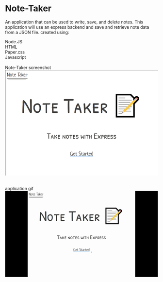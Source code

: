# Note-Taker


An application that can be used to write, save, and delete notes.
This application will use an express backend and save and retrieve note data from a JSON file.
created using:
<br>

Node.JS
<br>
HTML
<br>
Paper.css
<br>
Javascript
<br>
<br>
Note-Taker screenshot
<br>
![screenshot ](public/assets/images/notetaker.jpg)
<br>
<br>



application gif
<br>
![gif](public/assets/images/notetaker.gif)
